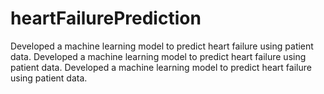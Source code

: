 # heartFailurePrediction
Developed a machine learning model to predict heart failure using patient data.
Developed a machine learning model to predict heart failure using patient data.
Developed a machine learning model to predict heart failure using patient data.
